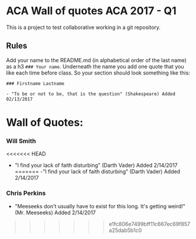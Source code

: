 # ACA Wall of quotes ACA 2017 - Q1

This is a project to test collaborative working in a git repository.

## Rules

Add your name to the README.md (in alphabetical order of the last name) as a h3 `### Your name`. Underneath the name you add one quote that you like each time before class.
So your section should look something like this:

```
### Firstname Lastname

- "To be or not to be, that is the question" (Shakespeare) Added 02/13/2017
```

# Wall of Quotes:
### Will Smith

<<<<<<< HEAD
- "I find your lack of faith disturbing" (Darth Vader) Added 2/14/2017
=======
-"I find your lack of faith disturbing" (Darth Vader) Added 2/14/2017

### Chris Perkins

- "Meeseeks don't usually have to exist for this long. It's getting weird!" (Mr. Meeseeks) Added 2/14/2017
>>>>>>> e1fc806e7499bff11c667ec69f857a25dab5b1c0
